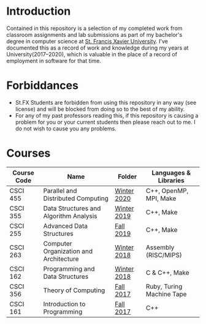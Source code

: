 # Introduction
Contained in this repository is a selection of my completed work from classroom
assignments and lab submissions as part of my bachelor's degree in computer
science at [St. Francis Xavier University](https://www.stfx.ca). I've documented
this as a record of work and knowledge during my years at University(2017–2020),
which is valuable in the place of a record of employment in software for that
time.


# Forbiddances
- St.FX Students are forbidden from using this repository in any way (see
  license) and will be blocked from doing so to the best of my ability.
- For any of my past professors reading this, if this repository is causing a
  problem for you or your current students then please reach out to me.
  I do not wish to cause you any problems.


# Courses
| Course Code | Name | Folder | Languages & Libraries |
| ----------- | ---- | ------ | --------------------- |
| CSCI 455 | Parallel and Distributed Computing     | [Winter 2020](2020-01%20-%20Winter/CSCI455/)      | C++, OpenMP, MPI, Make
| CSCI 355 | Data Structures and Algorithm Analysis | [Winter 2019](2019-01%20-%20Winter/CSCI%20355/)   | C++, Make
| CSCI 255 | Advanced Data Structures               | [Fall 2019](2019-09%20-%20Fall/CSCI255-Fall2019/) | C++, Make
| CSCI 263 | Computer Organization and Architecture | [Winter 2018](2018-01%20-%20Winter/CSCI%20263/)   | Assembly (RISC/MIPS)
| CSCI 162 | Programming and Data Structures        | [Winter 2018](2018-01%20-%20Winter/CSCI%20162/)   | C & C++, Make
| CSCI 356 | Theory of Computing                    | [Fall 2017](2017-09%20-%20Fall/CSCI%20356/)       | Ruby, Turing Machine Tape
| CSCI 161 | Introduction to Programming            | [Fall 2017](2017-09%20-%20Fall/CSCI%20161/)       | C++

